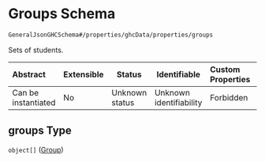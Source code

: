 # Groups Schema

```txt
GeneralJsonGHCSchema#/properties/ghcData/properties/groups
```

Sets of students.


| Abstract            | Extensible | Status         | Identifiable            | Custom Properties | Additional Properties | Access Restrictions | Defined In                                                         |
| :------------------ | ---------- | -------------- | ----------------------- | :---------------- | --------------------- | ------------------- | ------------------------------------------------------------------ |
| Can be instantiated | No         | Unknown status | Unknown identifiability | Forbidden         | Allowed               | none                | [ghc.schema.json\*](../out/ghc.schema.json "open original schema") |

## groups Type

`object[]` ([Group](ghc-properties-ghcdata-properties-groups-group.md))
